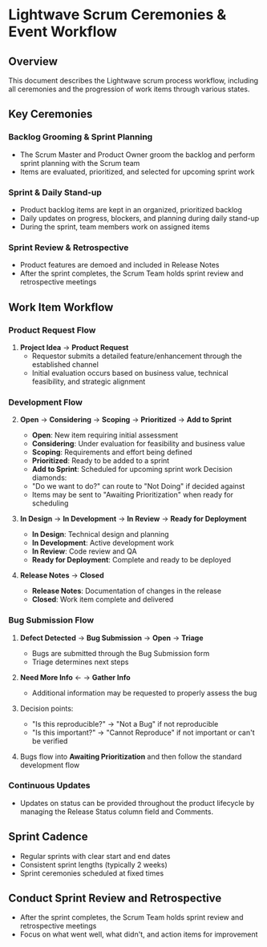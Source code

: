 # Lightwave Scrum Ceremonies & Event Workflow

## Overview

This document describes the Lightwave scrum process workflow, including all ceremonies and the progression of work items through various states.

## Key Ceremonies

### Backlog Grooming & Sprint Planning

- The Scrum Master and Product Owner groom the backlog and perform sprint planning with the Scrum team
- Items are evaluated, prioritized, and selected for upcoming sprint work

### Sprint & Daily Stand-up

- Product backlog items are kept in an organized, prioritized backlog
- Daily updates on progress, blockers, and planning during daily stand-up
- During the sprint, team members work on assigned items

### Sprint Review & Retrospective

- Product features are demoed and included in Release Notes
- After the sprint completes, the Scrum Team holds sprint review and retrospective meetings

## Work Item Workflow

### Product Request Flow

1. **Project Idea** → **Product Request**
   - Requestor submits a detailed feature/enhancement through the established channel
   - Initial evaluation occurs based on business value, technical feasibility, and strategic alignment

### Development Flow

2. **Open** → **Considering** → **Scoping** → **Prioritized** → **Add to Sprint**
   - **Open**: New item requiring initial assessment
   - **Considering**: Under evaluation for feasibility and business value
   - **Scoping**: Requirements and effort being defined
   - **Prioritized**: Ready to be added to a sprint
   - **Add to Sprint**: Scheduled for upcoming sprint work
   Decision diamonds:
   - "Do we want to do?" can route to "Not Doing" if decided against
   - Items may be sent to "Awaiting Prioritization" when ready for scheduling

3. **In Design** → **In Development** → **In Review** → **Ready for Deployment**
   - **In Design**: Technical design and planning
   - **In Development**: Active development work
   - **In Review**: Code review and QA
   - **Ready for Deployment**: Complete and ready to be deployed

4. **Release Notes** → **Closed**
   - **Release Notes**: Documentation of changes in the release
   - **Closed**: Work item complete and delivered

### Bug Submission Flow
1. **Defect Detected** → **Bug Submission** → **Open** → **Triage**
   - Bugs are submitted through the Bug Submission form
   - Triage determines next steps

2. **Need More Info** ← → **Gather Info**
   - Additional information may be requested to properly assess the bug

3. Decision points:
   - "Is this reproducible?" → "Not a Bug" if not reproducible
   - "Is this important?" → "Cannot Reproduce" if not important or can't be verified

4. Bugs flow into **Awaiting Prioritization** and then follow the standard development flow

### Continuous Updates
- Updates on status can be provided throughout the product lifecycle by managing the Release Status column field and Comments.

## Sprint Cadence
- Regular sprints with clear start and end dates
- Consistent sprint lengths (typically 2 weeks)
- Sprint ceremonies scheduled at fixed times

## Conduct Sprint Review and Retrospective
- After the sprint completes, the Scrum Team holds sprint review and retrospective meetings
- Focus on what went well, what didn't, and action items for improvement 
